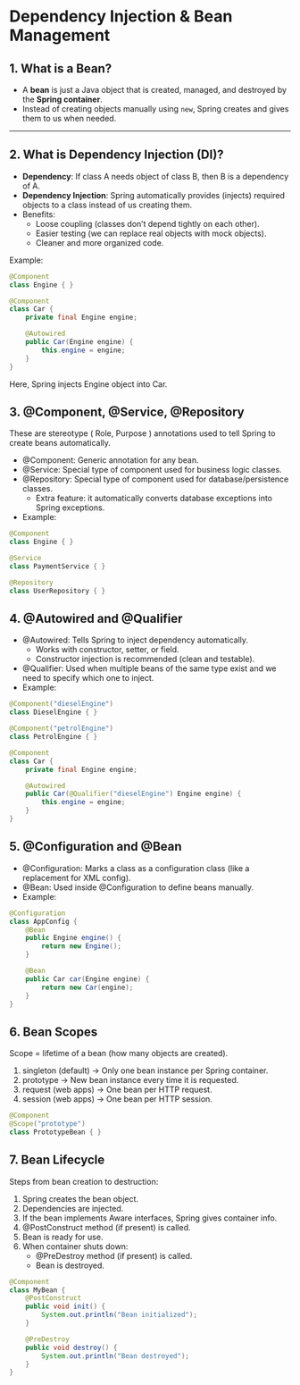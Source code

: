 # Dependency Injection & Bean Management

## 1. What is a Bean?
- A **bean** is just a Java object that is created, managed, and destroyed by the **Spring container**.
- Instead of creating objects manually using `new`, Spring creates and gives them to us when needed.

---

## 2. What is Dependency Injection (DI)?
- **Dependency**: If class A needs object of class B, then B is a dependency of A.
- **Dependency Injection**: Spring automatically provides (injects) required objects to a class instead of us creating them.
- Benefits:
  - Loose coupling (classes don’t depend tightly on each other).
  - Easier testing (we can replace real objects with mock objects).
  - Cleaner and more organized code.

Example:
```java
@Component
class Engine { }

@Component
class Car {
    private final Engine engine;

    @Autowired
    public Car(Engine engine) {
        this.engine = engine;
    }
}
```
Here, Spring injects Engine object into Car.

## 3. @Component, @Service, @Repository

These are stereotype ( Role, Purpose ) annotations used to tell Spring to create beans automatically.

- @Component: Generic annotation for any bean.
- @Service: Special type of component used for business logic classes.
- @Repository: Special type of component used for database/persistence classes.
    - Extra feature: it automatically converts database exceptions into Spring exceptions.
- Example:
```java
@Component
class Engine { }

@Service
class PaymentService { }

@Repository
class UserRepository { }
```

## 4. @Autowired and @Qualifier

- @Autowired: Tells Spring to inject dependency automatically.
    - Works with constructor, setter, or field.
    - Constructor injection is recommended (clean and testable).
- @Qualifier: Used when multiple beans of the same type exist and we need to specify which one to inject.
- Example:
```java
@Component("dieselEngine")
class DieselEngine { }

@Component("petrolEngine")
class PetrolEngine { }

@Component
class Car {
    private final Engine engine;

    @Autowired
    public Car(@Qualifier("dieselEngine") Engine engine) {
        this.engine = engine;
    }
}
```

## 5. @Configuration and @Bean
- @Configuration: Marks a class as a configuration class (like a replacement for XML config).
- @Bean: Used inside @Configuration to define beans manually.
- Example:
```java
@Configuration
class AppConfig {
    @Bean
    public Engine engine() {
        return new Engine();
    }

    @Bean
    public Car car(Engine engine) {
        return new Car(engine);
    }
}
```

## 6. Bean Scopes
Scope = lifetime of a bean (how many objects are created).

1. singleton (default) → Only one bean instance per Spring container.
2. prototype → New bean instance every time it is requested.
3. request (web apps) → One bean per HTTP request.
4. session (web apps) → One bean per HTTP session.

```java
@Component
@Scope("prototype")
class PrototypeBean { }
```

## 7. Bean Lifecycle
Steps from bean creation to destruction:

1. Spring creates the bean object.
2. Dependencies are injected.
3. If the bean implements Aware interfaces, Spring gives container info.
4. @PostConstruct method (if present) is called.
5. Bean is ready for use.
6. When container shuts down:
   - @PreDestroy method (if present) is called.
   - Bean is destroyed.
  
```java
@Component
class MyBean {
    @PostConstruct
    public void init() {
        System.out.println("Bean initialized");
    }

    @PreDestroy
    public void destroy() {
        System.out.println("Bean destroyed");
    }
}
```
